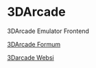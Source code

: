# 3DArcade
3DArcade Emulator Frontend

[3DArcade Formum](http://3darcade.messageboard.nl/)

[3Darcade Websi](https://www.mameworld.info/3darcade/index.html)
